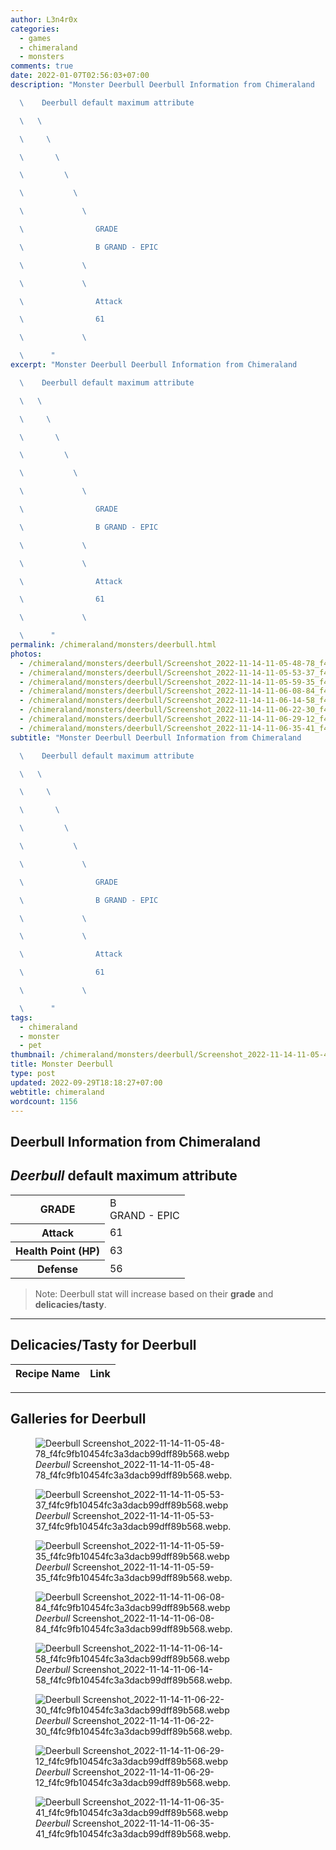 ```yaml
---
author: L3n4r0x
categories:
  - games
  - chimeraland
  - monsters
comments: true
date: 2022-01-07T02:56:03+07:00
description: "Monster Deerbull Deerbull Information from Chimeraland

  \    Deerbull default maximum attribute

  \   \ 

  \     \ 

  \       \ 

  \         \ 

  \           \ 

  \             \ 

  \                GRADE

  \                B GRAND - EPIC

  \             \ 

  \             \ 

  \                Attack

  \                61

  \             \ 

  \      "
excerpt: "Monster Deerbull Deerbull Information from Chimeraland

  \    Deerbull default maximum attribute

  \   \ 

  \     \ 

  \       \ 

  \         \ 

  \           \ 

  \             \ 

  \                GRADE

  \                B GRAND - EPIC

  \             \ 

  \             \ 

  \                Attack

  \                61

  \             \ 

  \      "
permalink: /chimeraland/monsters/deerbull.html
photos:
  - /chimeraland/monsters/deerbull/Screenshot_2022-11-14-11-05-48-78_f4fc9fb10454fc3a3dacb99dff89b568.webp
  - /chimeraland/monsters/deerbull/Screenshot_2022-11-14-11-05-53-37_f4fc9fb10454fc3a3dacb99dff89b568.webp
  - /chimeraland/monsters/deerbull/Screenshot_2022-11-14-11-05-59-35_f4fc9fb10454fc3a3dacb99dff89b568.webp
  - /chimeraland/monsters/deerbull/Screenshot_2022-11-14-11-06-08-84_f4fc9fb10454fc3a3dacb99dff89b568.webp
  - /chimeraland/monsters/deerbull/Screenshot_2022-11-14-11-06-14-58_f4fc9fb10454fc3a3dacb99dff89b568.webp
  - /chimeraland/monsters/deerbull/Screenshot_2022-11-14-11-06-22-30_f4fc9fb10454fc3a3dacb99dff89b568.webp
  - /chimeraland/monsters/deerbull/Screenshot_2022-11-14-11-06-29-12_f4fc9fb10454fc3a3dacb99dff89b568.webp
  - /chimeraland/monsters/deerbull/Screenshot_2022-11-14-11-06-35-41_f4fc9fb10454fc3a3dacb99dff89b568.webp
subtitle: "Monster Deerbull Deerbull Information from Chimeraland

  \    Deerbull default maximum attribute

  \   \ 

  \     \ 

  \       \ 

  \         \ 

  \           \ 

  \             \ 

  \                GRADE

  \                B GRAND - EPIC

  \             \ 

  \             \ 

  \                Attack

  \                61

  \             \ 

  \      "
tags:
  - chimeraland
  - monster
  - pet
thumbnail: /chimeraland/monsters/deerbull/Screenshot_2022-11-14-11-05-48-78_f4fc9fb10454fc3a3dacb99dff89b568.webp
title: Monster Deerbull
type: post
updated: 2022-09-29T18:18:27+07:00
webtitle: chimeraland
wordcount: 1156
---
```


<link
  rel="stylesheet"
  href="https://rawcdn.githack.com/dimaslanjaka/Web-Manajemen/870a349/css/bootstrap-5-3-0-alpha3-wrapper.css"
/>
<section id="bootstrap-wrapper">
  <div data-bs-theme="dark">
    <h2>Deerbull Information from Chimeraland</h2>
    <h2 id="attribute"><i>Deerbull</i> default maximum attribute</h2>
    <div class="row">
      <div class="col mb-2">
        <div class="card">
          <div class="card-body">
            <table>
              <tr>
                <th>GRADE</th>
                <td>B <br /><span class="text-purple">GRAND - EPIC</span></td>
              </tr>
              <tr>
                <th>Attack</th>
                <td>61</td>
              </tr>
              <tr>
                <th>Health Point (HP)</th>
                <td>63</td>
              </tr>
              <tr>
                <th>Defense</th>
                <td>56</td>
              </tr>
            </table>
          </div>
        </div>
      </div>
    </div>
    <blockquote class="bd-callout bd-callout-warning">
      Note: Deerbull stat will increase based on their <b>grade</b> and
      <b>delicacies/tasty</b>.
    </blockquote>
    <hr />
    <h2 id="delicacies">Delicacies/Tasty for Deerbull</h2>
    <div class="card">
      <div class="card-body">
        <div class="table-responsive">
          <table class="table table-striped">
            <thead>
              <tr>
                <th>Recipe Name</th>
                <th>Link</th>
              </tr>
            </thead>
            <tbody></tbody>
          </table>
        </div>
      </div>
    </div>
    <hr />
    <div id="gallery">
      <h2>Galleries for Deerbull</h2>
      <div class="row">
        <div class="col-lg-6 col-12">
          <figure>
            <img
              src="https://www.webmanajemen.com/chimeraland/monsters/deerbull/Screenshot_2022-11-14-11-05-48-78_f4fc9fb10454fc3a3dacb99dff89b568.webp"
              alt="Deerbull Screenshot_2022-11-14-11-05-48-78_f4fc9fb10454fc3a3dacb99dff89b568.webp"
            />
            <figcaption style="word-wrap: break-word">
              <i>Deerbull</i>
              Screenshot_2022-11-14-11-05-48-78_f4fc9fb10454fc3a3dacb99dff89b568.webp.
            </figcaption>
          </figure>
        </div>
        <div class="col-lg-6 col-12">
          <figure>
            <img
              src="https://www.webmanajemen.com/chimeraland/monsters/deerbull/Screenshot_2022-11-14-11-05-53-37_f4fc9fb10454fc3a3dacb99dff89b568.webp"
              alt="Deerbull Screenshot_2022-11-14-11-05-53-37_f4fc9fb10454fc3a3dacb99dff89b568.webp"
            />
            <figcaption style="word-wrap: break-word">
              <i>Deerbull</i>
              Screenshot_2022-11-14-11-05-53-37_f4fc9fb10454fc3a3dacb99dff89b568.webp.
            </figcaption>
          </figure>
        </div>
        <div class="col-lg-6 col-12">
          <figure>
            <img
              src="https://www.webmanajemen.com/chimeraland/monsters/deerbull/Screenshot_2022-11-14-11-05-59-35_f4fc9fb10454fc3a3dacb99dff89b568.webp"
              alt="Deerbull Screenshot_2022-11-14-11-05-59-35_f4fc9fb10454fc3a3dacb99dff89b568.webp"
            />
            <figcaption style="word-wrap: break-word">
              <i>Deerbull</i>
              Screenshot_2022-11-14-11-05-59-35_f4fc9fb10454fc3a3dacb99dff89b568.webp.
            </figcaption>
          </figure>
        </div>
        <div class="col-lg-6 col-12">
          <figure>
            <img
              src="https://www.webmanajemen.com/chimeraland/monsters/deerbull/Screenshot_2022-11-14-11-06-08-84_f4fc9fb10454fc3a3dacb99dff89b568.webp"
              alt="Deerbull Screenshot_2022-11-14-11-06-08-84_f4fc9fb10454fc3a3dacb99dff89b568.webp"
            />
            <figcaption style="word-wrap: break-word">
              <i>Deerbull</i>
              Screenshot_2022-11-14-11-06-08-84_f4fc9fb10454fc3a3dacb99dff89b568.webp.
            </figcaption>
          </figure>
        </div>
        <div class="col-lg-6 col-12">
          <figure>
            <img
              src="https://www.webmanajemen.com/chimeraland/monsters/deerbull/Screenshot_2022-11-14-11-06-14-58_f4fc9fb10454fc3a3dacb99dff89b568.webp"
              alt="Deerbull Screenshot_2022-11-14-11-06-14-58_f4fc9fb10454fc3a3dacb99dff89b568.webp"
            />
            <figcaption style="word-wrap: break-word">
              <i>Deerbull</i>
              Screenshot_2022-11-14-11-06-14-58_f4fc9fb10454fc3a3dacb99dff89b568.webp.
            </figcaption>
          </figure>
        </div>
        <div class="col-lg-6 col-12">
          <figure>
            <img
              src="https://www.webmanajemen.com/chimeraland/monsters/deerbull/Screenshot_2022-11-14-11-06-22-30_f4fc9fb10454fc3a3dacb99dff89b568.webp"
              alt="Deerbull Screenshot_2022-11-14-11-06-22-30_f4fc9fb10454fc3a3dacb99dff89b568.webp"
            />
            <figcaption style="word-wrap: break-word">
              <i>Deerbull</i>
              Screenshot_2022-11-14-11-06-22-30_f4fc9fb10454fc3a3dacb99dff89b568.webp.
            </figcaption>
          </figure>
        </div>
        <div class="col-lg-6 col-12">
          <figure>
            <img
              src="https://www.webmanajemen.com/chimeraland/monsters/deerbull/Screenshot_2022-11-14-11-06-29-12_f4fc9fb10454fc3a3dacb99dff89b568.webp"
              alt="Deerbull Screenshot_2022-11-14-11-06-29-12_f4fc9fb10454fc3a3dacb99dff89b568.webp"
            />
            <figcaption style="word-wrap: break-word">
              <i>Deerbull</i>
              Screenshot_2022-11-14-11-06-29-12_f4fc9fb10454fc3a3dacb99dff89b568.webp.
            </figcaption>
          </figure>
        </div>
        <div class="col-lg-6 col-12">
          <figure>
            <img
              src="https://www.webmanajemen.com/chimeraland/monsters/deerbull/Screenshot_2022-11-14-11-06-35-41_f4fc9fb10454fc3a3dacb99dff89b568.webp"
              alt="Deerbull Screenshot_2022-11-14-11-06-35-41_f4fc9fb10454fc3a3dacb99dff89b568.webp"
            />
            <figcaption style="word-wrap: break-word">
              <i>Deerbull</i>
              Screenshot_2022-11-14-11-06-35-41_f4fc9fb10454fc3a3dacb99dff89b568.webp.
            </figcaption>
          </figure>
        </div>
      </div>
    </div>
  </div>
</section>